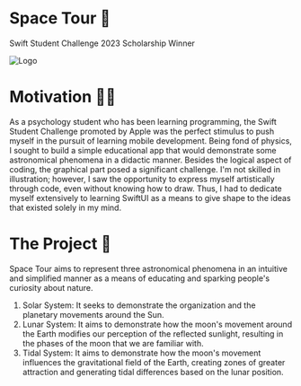 
# Space Tour 💫

Swift Student Challenge 2023 Scholarship Winner

![Logo](https://github.com/miggelucas/SwiftChallenge-SpaceTuor/blob/main/Playgrounds%20%5BOriginal%20WWDC%20Project%5D/Space%20Tuor.swiftpm/Assets.xcassets/AppIcon.appiconset/SpaceTuor%20Logo%203.png?raw=true)



# Motivation 🏋🏻

As a psychology student who has been learning programming, the Swift Student Challenge promoted by Apple was the perfect stimulus to push myself in the pursuit of learning mobile development. Being fond of physics, I sought to build a simple educational app that would demonstrate some astronomical phenomena in a didactic manner. Besides the logical aspect of coding, the graphical part posed a significant challenge. I'm not skilled in illustration; however, I saw the opportunity to express myself artistically through code, even without knowing how to draw. Thus, I had to dedicate myself extensively to learning SwiftUI as a means to give shape to the ideas that existed solely in my mind.

# The Project 📱

Space Tour aims to represent three astronomical phenomena in an intuitive and simplified manner as a means of educating and sparking people's curiosity about nature.

1. Solar System: It seeks to demonstrate the organization and the planetary movements around the Sun.
2. Lunar System: It aims to demonstrate how the moon's movement around the Earth modifies our perception of the reflected sunlight, resulting in the phases of the moon that we are familiar with.
3. Tidal System: It aims to demonstrate how the moon's movement influences the gravitational field of the Earth, creating zones of greater attraction and generating tidal differences based on the lunar position.
